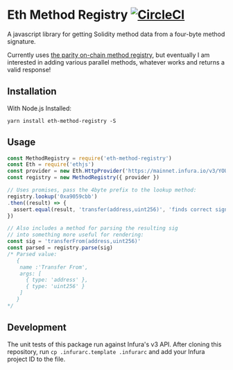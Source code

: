 # Eth Method Registry [![CircleCI](https://circleci.com/gh/danfinlay/eth-method-registry.svg?style=svg)](https://circleci.com/gh/danfinlay/eth-method-registry)

A javascript library for getting Solidity method data from a four-byte method signature.

Currently uses [the parity on-chain method registry](https://www.bokconsulting.com.au/blog/a-quick-look-at-paritys-signature-registry-contract/), but eventually I am interested in adding various parallel methods, whatever works and returns a valid response!

## Installation

With Node.js Installed:

`yarn install eth-method-registry -S`

## Usage

```javascript
const MethodRegistry = require('eth-method-registry')
const Eth = require('ethjs')
const provider = new Eth.HttpProvider('https://mainnet.infura.io/v3/YOUR-PROJECT-ID')
const registry = new MethodRegistry({ provider })

// Uses promises, pass the 4byte prefix to the lookup method:
registry.lookup('0xa9059cbb')
.then((result) => {
  assert.equal(result, 'transfer(address,uint256)', 'finds correct signature')
})

// Also includes a method for parsing the resulting sig
// into something more useful for rendering:
const sig = 'transferFrom(address,uint256)'
const parsed = registry.parse(sig)
/* Parsed value:
   {
    name :'Transfer From',
    args: [
      { type: 'address' },
      { type: 'uint256' }
    ]
   }
*/
```

## Development

The unit tests of this package run against Infura's v3 API.
After cloning this repository, run `cp .infurarc.template .infurarc` and add your Infura project ID to the file.
